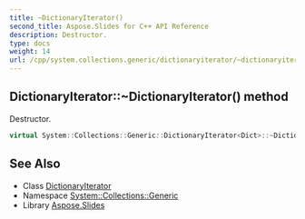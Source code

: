 ```yaml
---
title: ~DictionaryIterator()
second_title: Aspose.Slides for C++ API Reference
description: Destructor.
type: docs
weight: 14
url: /cpp/system.collections.generic/dictionaryiterator/~dictionaryiterator/
---
```

## DictionaryIterator::~DictionaryIterator() method


Destructor.

```cpp
virtual System::Collections::Generic::DictionaryIterator<Dict>::~DictionaryIterator()=default
```

## See Also

* Class [DictionaryIterator](./)
* Namespace [System::Collections::Generic](../)
* Library [Aspose.Slides](../../)